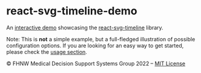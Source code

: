 # react-svg-timeline-demo

An [interactive demo](https://netzwerg.github.io/react-svg-timeline-demo/) showcasing the [react-svg-timeline](https://github.com/netzwerg/react-svg-timeline) library.

Note: This is **not** a simple example, but a full-fledged illustration of possible configuration options.
If you are looking for an easy way to get started, please check the [usage section](https://github.com/netzwerg/react-svg-timeline#usage).

&copy; FHNW Medical Decision Support Systems Group 2022 – [MIT License](LICENSE)
